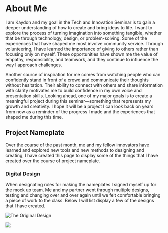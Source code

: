 

# About Me
I am Kaydon and my goal in the Tech and Innovation Seminar is to gain a deeper understanding of how to create and bring ideas to life. I want to explore the process of turning imagination into something tangible, whether that be through technology, design, or problem-solving. Some of the experiences that have shaped me most involve community service. Through volunteering, I have learned the importance of giving to others rather than focusing only on myself. These opportunities have shown me the value of empathy, responsibility, and teamwork, and they continue to influence the way I approach challenges.

Another source of inspiration for me comes from watching people who can confidently stand in front of a crowd and communicate their thoughts without hesitation. Their ability to connect with others and share information with clarity motivates me to build confidence in my own voice and presentation skills. Looking ahead, one of my major goals is to create a meaningful project during this seminar—something that represents my growth and creativity. I hope it will be a project I can look back on years from now as a reminder of the progress I made and the experiences that shaped me during this time.



## Project Nameplate
Over the course of the past month, me and my fellow innovators have learned and explored new tools and new methods to designing and creating, I have created this page to display some of the things that I have created over the course of project nameplate.

### Digital Design
When designating roles for making the nameplates I signed myself up for the mock up team. Me and my partner went through multiple designs, testing and changing over and over again until we felt comfortable bringing a piece of work to the class. Below I will list display a few of the designs that I have created.


![The Original Design](<img width="959" height="242" alt="Screenshot 2025-09-25 at 7 34 43 PM" src="https://github.com/user-attachments/assets/cde69524-79a7-429f-8833-49770b10255c" />)

![](<img width="578" height="143" alt="Screenshot 2025-09-25 at 8 58 54 PM" src="https://github.com/user-attachments/assets/f38eb2fe-c8bd-4075-8802-38394aa561bd" />)




